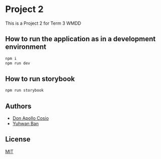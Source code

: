 # Project 2

This is a Project 2 for Term 3 WMDD

## How to run the application as in a development environment

```bash
npm i
npm run dev
```

## How to run storybook

```bash
npm run storybook
```

## Authors

- [Don Apollo Cosio](https://github.com/dacosio)
- [Yuhwan Ban](https://github.com/laubana)

## License

[MIT](https://choosealicense.com/licenses/mit/)
